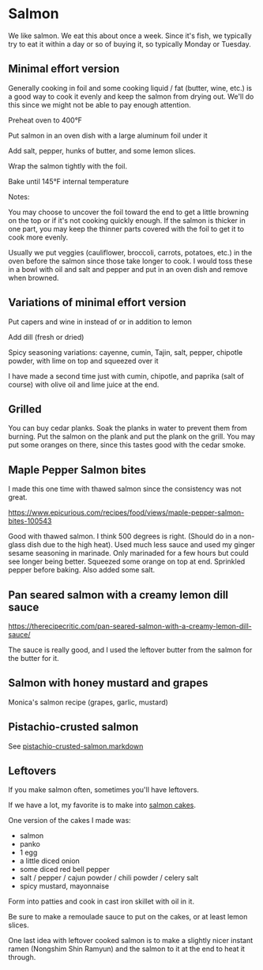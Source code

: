 # Salmon

We like salmon. We eat this about once a week. Since it's fish, we typically try to eat it within a day or so of buying it, so typically Monday or Tuesday.


## Minimal effort version

Generally cooking in foil and some cooking liquid / fat (butter, wine, etc.) is a good way to cook it evenly and keep the salmon from drying out. We'll do this since we might not be able to  pay enough attention.

Preheat oven to 400°F

Put salmon in an oven dish with a large aluminum foil under it

Add salt, pepper, hunks of butter, and some lemon slices.

Wrap the salmon tightly with the foil.

Bake until 145°F internal temperature

Notes:

You may choose to uncover the foil toward the end to get a little browning on the top or if it's not cooking quickly enough. If the salmon is thicker in one part, you may keep the thinner parts covered with the foil to get it to cook more evenly.

Usually we put veggies (cauliflower, broccoli, carrots, potatoes, etc.) in the oven before the salmon since those take longer to cook. I would toss these in a bowl with oil and salt and pepper and put in an oven dish and remove when browned.


## Variations of minimal effort version

Put capers and wine in instead of or in addition to lemon

Add dill (fresh or dried)

Spicy seasoning variations: cayenne, cumin, Tajin, salt, pepper, chipotle powder, with lime on top and squeezed over it

I have made a second time just with cumin, chipotle, and paprika (salt of course) with olive oil and lime juice at the end.


## Grilled

You can buy cedar planks. Soak the planks in water to prevent them from burning. Put the salmon on the plank and put the plank on the grill. You may put some oranges on there, since this tastes good with the cedar smoke.


## Maple Pepper Salmon bites

I made this one time with thawed salmon since the consistency was not great.

https://www.epicurious.com/recipes/food/views/maple-pepper-salmon-bites-100543

Good with thawed salmon. I think 500 degrees is right. (Should do in a non-glass dish due to the high heat). Used much less sauce and used my ginger sesame seasoning in marinade. Only marinaded for a few hours but could see longer being better. Squeezed some orange on top at end. Sprinkled pepper before baking. Also added some salt.

## Pan seared salmon with a creamy lemon dill sauce

https://therecipecritic.com/pan-seared-salmon-with-a-creamy-lemon-dill-sauce/

The sauce is really good, and I used the leftover butter from the salmon for the butter for it.


## Salmon with honey mustard and grapes

Monica's salmon recipe (grapes, garlic, mustard)


## Pistachio-crusted salmon

See [pistachio-crusted-salmon.markdown](./pistachio-crusted-salmon.markdown)


## Leftovers

If you make salmon often, sometimes you'll have leftovers.

If we have a lot, my favorite is to make into [salmon cakes](https://www.allrecipes.com/recipe/239541/chef-johns-fresh-salmon-cakes/).
 
One version of the cakes I made was:

 - salmon
 - panko
 - 1 egg
 - a little diced onion
 - some diced red bell pepper
 - salt / pepper / cajun powder / chili powder / celery salt
 - spicy mustard, mayonnaise

Form into patties and cook in cast iron skillet with oil in it.

Be sure to make a remoulade sauce to put on the cakes, or at least lemon slices.

One last idea with leftover cooked salmon is to make a slightly nicer instant ramen (Nongshim Shin Ramyun) and the salmon to it at the end to heat it through.

